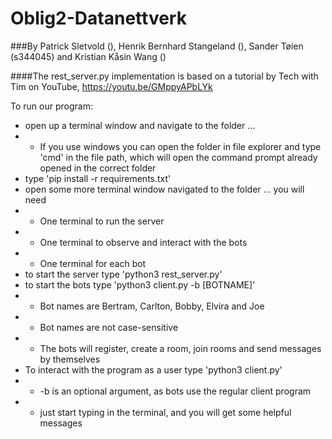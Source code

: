# Oblig2-Datanettverk

###By Patrick Sletvold (), Henrik Bernhard Stangeland (), Sander Tøien (s344045) and Kristian Kåsin Wang ()

####The rest_server.py implementation is based on a tutorial by Tech with Tim on YouTube, https://youtu.be/GMppyAPbLYk

To run our program:
* open up a terminal window and navigate to the folder ...
* * If you use windows you can open the folder in file explorer and type 'cmd' in the file path, which will open 
    the command prompt already opened in the correct folder
* type 'pip install -r requirements.txt'
* open some more terminal window navigated to the folder ... you will need
* * One terminal to run the server
* * One terminal to observe and interact with the bots
* * One terminal for each bot
* to start the server type 'python3 rest_server.py'
* to start the bots type 'python3 client.py -b [BOTNAME]'
* * Bot names are Bertram, Carlton, Bobby, Elvira and Joe
* * Bot names are not case-sensitive 
* * The bots will register, create a room, join rooms and send messages by themselves
* To interact with the program as a user type 'python3 client.py'
* * -b is an optional argument, as bots use the regular client program
* * just start typing in the terminal, and you will get some helpful messages
    

